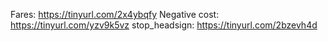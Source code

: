 Fares: https://tinyurl.com/2x4ybqfy
Negative cost: https://tinyurl.com/yzv9k5vz
stop_headsign: https://tinyurl.com/2bzevh4d
